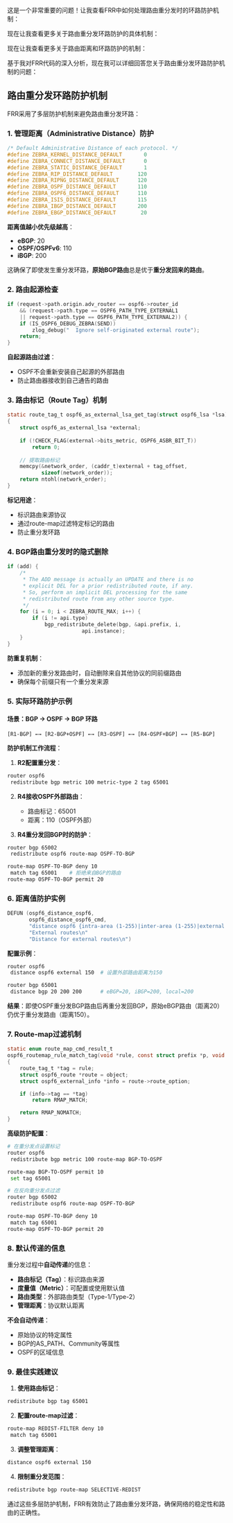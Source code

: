 这是一个非常重要的问题！让我查看FRR中如何处理路由重分发时的环路防护机制：

现在让我查看更多关于路由重分发环路防护的具体机制：

现在让我查看更多关于路由距离和环路防护的机制：

基于我对FRR代码的深入分析，现在我可以详细回答您关于路由重分发环路防护机制的问题：

## 路由重分发环路防护机制

FRR采用了多层防护机制来避免路由重分发环路：

### 1. **管理距离（Administrative Distance）防护**

````c path=lib/frrdistance.h mode=EXCERPT
/* Default Administrative Distance of each protocol. */
#define ZEBRA_KERNEL_DISTANCE_DEFAULT       0
#define ZEBRA_CONNECT_DISTANCE_DEFAULT      0
#define ZEBRA_STATIC_DISTANCE_DEFAULT       1
#define ZEBRA_RIP_DISTANCE_DEFAULT        120
#define ZEBRA_RIPNG_DISTANCE_DEFAULT      120
#define ZEBRA_OSPF_DISTANCE_DEFAULT       110
#define ZEBRA_OSPF6_DISTANCE_DEFAULT      110
#define ZEBRA_ISIS_DISTANCE_DEFAULT       115
#define ZEBRA_IBGP_DISTANCE_DEFAULT       200
#define ZEBRA_EBGP_DISTANCE_DEFAULT        20
````

**距离值越小优先级越高**：
- **eBGP**: 20
- **OSPF/OSPFv6**: 110  
- **iBGP**: 200

这确保了即使发生重分发环路，**原始BGP路由**总是优于**重分发回来的路由**。

### 2. **路由起源检查**

````c path=ospf6d/ospf6_zebra.c mode=EXCERPT
if (request->path.origin.adv_router == ospf6->router_id
    && (request->path.type == OSPF6_PATH_TYPE_EXTERNAL1
	|| request->path.type == OSPF6_PATH_TYPE_EXTERNAL2)) {
	if (IS_OSPF6_DEBUG_ZEBRA(SEND))
		zlog_debug("  Ignore self-originated external route");
	return;
}
````

**自起源路由过滤**：
- OSPF不会重新安装自己起源的外部路由
- 防止路由器接收到自己通告的路由

### 3. **路由标记（Route Tag）机制**

````c path=ospf6d/ospf6_asbr.c mode=EXCERPT
static route_tag_t ospf6_as_external_lsa_get_tag(struct ospf6_lsa *lsa)
{
	struct ospf6_as_external_lsa *external;
	
	if (!CHECK_FLAG(external->bits_metric, OSPF6_ASBR_BIT_T))
		return 0;
		
	// 提取路由标记
	memcpy(&network_order, (caddr_t)external + tag_offset,
	       sizeof(network_order));
	return ntohl(network_order);
}
````

**标记用途**：
- 标识路由来源协议
- 通过route-map过滤特定标记的路由
- 防止重分发环路

### 4. **BGP路由重分发时的隐式删除**

````c path=bgpd/bgp_zebra.c mode=EXCERPT
if (add) {
	/*
	 * The ADD message is actually an UPDATE and there is no
	 * explicit DEL for a prior redistributed route, if any. 
	 * So, perform an implicit DEL processing for the same 
	 * redistributed route from any other source type.
	 */
	for (i = 0; i < ZEBRA_ROUTE_MAX; i++) {
		if (i != api.type)
			bgp_redistribute_delete(bgp, &api.prefix, i,
						api.instance);
	}
}
````

**防重复机制**：
- 添加新的重分发路由时，自动删除来自其他协议的同前缀路由
- 确保每个前缀只有一个重分发来源

### 5. **实际环路防护示例**

#### 场景：BGP → OSPF → BGP 环路

```
[R1-BGP] ←→ [R2-BGP+OSPF] ←→ [R3-OSPF] ←→ [R4-OSPF+BGP] ←→ [R5-BGP]
```

**防护机制工作流程**：

1. **R2配置重分发**：
```bash
router ospf6
 redistribute bgp metric 100 metric-type 2 tag 65001
```

2. **R4接收OSPF外部路由**：
   - 路由标记：65001
   - 距离：110（OSPF外部）

3. **R4重分发回BGP时的防护**：
```bash
router bgp 65002
 redistribute ospf6 route-map OSPF-TO-BGP

route-map OSPF-TO-BGP deny 10
 match tag 65001    # 拒绝来自BGP的路由
route-map OSPF-TO-BGP permit 20
```

### 6. **距离值防护实例**

````c path=ospf6d/ospf6_top.c mode=EXCERPT
DEFUN (ospf6_distance_ospf6,
       ospf6_distance_ospf6_cmd,
       "distance ospf6 {intra-area (1-255)|inter-area (1-255)|external (1-255)}",
       "External routes\n"
       "Distance for external routes\n")
````

**配置示例**：
```bash
router ospf6
 distance ospf6 external 150  # 设置外部路由距离为150

router bgp 65001
 distance bgp 20 200 200      # eBGP=20, iBGP=200, local=200
```

**结果**：即使OSPF重分发BGP路由后再重分发回BGP，原始eBGP路由（距离20）仍优于重分发路由（距离150）。

### 7. **Route-map过滤机制**

````c path=ospf6d/ospf6_asbr.c mode=EXCERPT
static enum route_map_cmd_result_t
ospf6_routemap_rule_match_tag(void *rule, const struct prefix *p, void *object)
{
	route_tag_t *tag = rule;
	struct ospf6_route *route = object;
	struct ospf6_external_info *info = route->route_option;

	if (info->tag == *tag)
		return RMAP_MATCH;

	return RMAP_NOMATCH;
}
````

**高级防护配置**：
```bash
# 在重分发点设置标记
router ospf6
 redistribute bgp metric 100 route-map BGP-TO-OSPF

route-map BGP-TO-OSPF permit 10
 set tag 65001

# 在反向重分发点过滤
router bgp 65002
 redistribute ospf6 route-map OSPF-TO-BGP

route-map OSPF-TO-BGP deny 10
 match tag 65001
route-map OSPF-TO-BGP permit 20
```

### 8. **默认传递的信息**

重分发过程中**自动传递**的信息：
- **路由标记（Tag）**：标识路由来源
- **度量值（Metric）**：可配置或使用默认值
- **路由类型**：外部路由类型（Type-1/Type-2）
- **管理距离**：协议默认距离

**不会自动传递**：
- 原始协议的特定属性
- BGP的AS_PATH、Community等属性
- OSPF的区域信息

### 9. **最佳实践建议**

1. **使用路由标记**：
```bash
redistribute bgp tag 65001
```

2. **配置route-map过滤**：
```bash
route-map REDIST-FILTER deny 10
 match tag 65001
```

3. **调整管理距离**：
```bash
distance ospf6 external 150
```

4. **限制重分发范围**：
```bash
redistribute bgp route-map SELECTIVE-REDIST
```

通过这些多层防护机制，FRR有效防止了路由重分发环路，确保网络的稳定性和路由的正确性。
